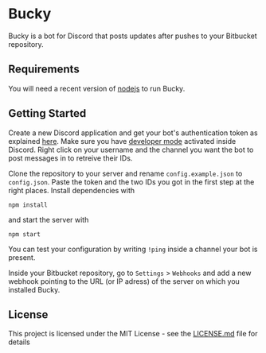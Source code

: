 # Bucky

Bucky is a bot for Discord that posts updates after pushes to your Bitbucket repository.

## Requirements

You will need a recent version of [nodejs](nodejs.org) to run Bucky.

## Getting Started

Create a new Discord application and get your bot's authentication token as explained [here](https://github.com/reactiflux/discord-irc/wiki/Creating-a-discord-bot-&-getting-a-token). Make sure you have [developer mode](https://support.discordapp.com/hc/en-us/articles/206346498-Where-can-I-find-my-User-Server-Message-ID-) activated inside Discord. Right click on your username and the channel you want the bot to post messages in to retreive their IDs.

Clone the repository to your server and rename `config.example.json` to `config.json`. Paste the token and the two IDs you got in the first step at the right places.
Install dependencies with

```npm install```

and start the server with

```npm start```

You can test your configuration by writing `!ping` inside a channel your bot is present.

Inside your Bitbucket repository, go to `Settings` > `Webhooks` and add a new webhook pointing to the URL (or IP adress) of the server on which you installed Bucky.

## License

This project is licensed under the MIT License - see the [LICENSE.md](LICENSE.md) file for details

